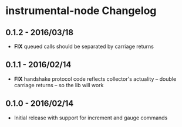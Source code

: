 # instrumental-node Changelog

## 0.1.2 - 2016/03/18
* **FIX** queued calls should be separated by carriage returns

## 0.1.1 - 2016/02/14
* **FIX** handshake protocol code reflects collector's actuality – double carriage returns – so the lib will work

## 0.1.0 - 2016/02/14
* Initial release with support for increment and gauge commands
